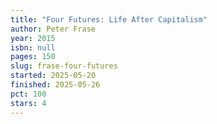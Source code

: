 ```yaml
---
title: "Four Futures: Life After Capitalism"
author: Peter Frase
year: 2015
isbn: null
pages: 150
slug: frase-four-futures
started: 2025-05-20
finished: 2025-05-26
pct: 100
stars: 4
---
```



